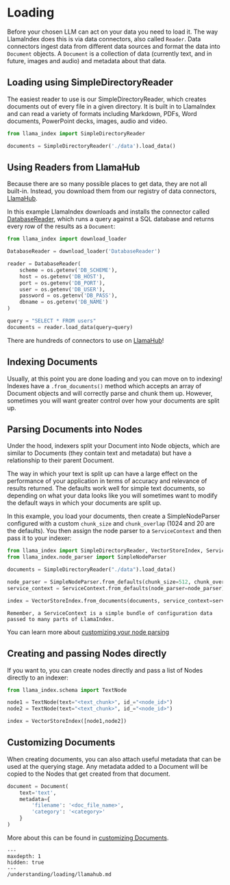 # Loading

Before your chosen LLM can act on your data you need to load it. The way LlamaIndex does this is via data connectors, also called `Reader`. Data connectors ingest data from different data sources and format the data into `Document` objects. A `Document` is a collection of data (currently text, and in future, images and audio) and metadata about that data.

## Loading using SimpleDirectoryReader

The easiest reader to use is our SimpleDirectoryReader, which creates documents out of every file in a given directory. It is built in to LlamaIndex and can read a variety of formats including Markdown, PDFs, Word documents, PowerPoint decks, images, audio and video.

```python
from llama_index import SimpleDirectoryReader

documents = SimpleDirectoryReader('./data').load_data()
```

## Using Readers from LlamaHub

Because there are so many possible places to get data, they are not all built-in. Instead, you download them from our registry of data connectors, [LlamaHub](/understanding/loading/llamahub.md).

In this example LlamaIndex downloads and installs the connector called [DatabaseReader](https://llamahub.ai/l/database), which runs a query against a SQL database and returns every row of the results as a `Document`:

```python
from llama_index import download_loader

DatabaseReader = download_loader('DatabaseReader')

reader = DatabaseReader(
    scheme = os.getenv('DB_SCHEME'),
    host = os.getenv('DB_HOST'),
    port = os.getenv('DB_PORT'),
    user = os.getenv('DB_USER'),
    password = os.getenv('DB_PASS'),
    dbname = os.getenv('DB_NAME')
)

query = "SELECT * FROM users"
documents = reader.load_data(query=query)
```

There are hundreds of connectors to use on [LlamaHub](https://llamahub.ai)!

## Indexing Documents

Usually, at this point you are done loading and you can move on to indexing! Indexes have a `.from_documents()` method which accepts an array of Document objects and will correctly parse and chunk them up. However, sometimes you will want greater control over how your documents are split up.

## Parsing Documents into Nodes

Under the hood, indexers split your Document into Node objects, which are similar to Documents (they contain text and metadata) but have a relationship to their parent Document.

The way in which your text is split up can have a large effect on the performance of your application in terms of accuracy and relevance of results returned. The defaults work well for simple text documents, so depending on what your data looks like you will sometimes want to modify the default ways in which your documents are split up.

In this example, you load your documents, then create a SimpleNodeParser configured with a custom `chunk_size` and `chunk_overlap` (1024 and 20 are the defaults). You then assign the node parser to a `ServiceContext` and then pass it to your indexer:

```python
from llama_index import SimpleDirectoryReader, VectorStoreIndex, ServiceContext
from llama_index.node_parser import SimpleNodeParser

documents = SimpleDirectoryReader("./data").load_data()

node_parser = SimpleNodeParser.from_defaults(chunk_size=512, chunk_overlap=10)
service_context = ServiceContext.from_defaults(node_parser=node_parser)

index = VectorStoreIndex.from_documents(documents, service_context=service_context)
```

```{tip}
Remember, a ServiceContext is a simple bundle of configuration data passed to many parts of LlamaIndex.
```

You can learn more about [customizing your node parsing](/module_guides/loading/node_parsers/root.md)

## Creating and passing Nodes directly

If you want to, you can create nodes directly and pass a list of Nodes directly to an indexer:

```python
from llama_index.schema import TextNode

node1 = TextNode(text="<text_chunk>", id_="<node_id>")
node2 = TextNode(text="<text_chunk>", id_="<node_id>")

index = VectorStoreIndex([node1,node2])
```

## Customizing Documents

When creating documents, you can also attach useful metadata that can be used at the querying stage. Any metadata added to a Document will be copied to the Nodes that get created from that document.

```python
document = Document(
    text='text',
    metadata={
        'filename': '<doc_file_name>',
        'category': '<category>'
    }
)
```

More about this can be found in [customizing Documents](/module_guides/loading/documents_and_nodes/usage_documents.md).


```{toctree}
---
maxdepth: 1
hidden: true
---
/understanding/loading/llamahub.md
```
